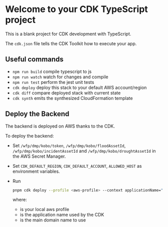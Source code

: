 # Welcome to your CDK TypeScript project

This is a blank project for CDK development with TypeScript.

The `cdk.json` file tells the CDK Toolkit how to execute your app.

## Useful commands

- `npm run build` compile typescript to js
- `npm run watch` watch for changes and compile
- `npm run test` perform the jest unit tests
- `cdk deploy` deploy this stack to your default AWS account/region
- `cdk diff` compare deployed stack with current state
- `cdk synth` emits the synthesized CloudFormation template

## Deploy the Backend

The backend is deployed on AWS thanks to the CDK.

To deploy the backend:

- Set `/wfp/dmp/kobo/token`, `/wfp/dmp/kobo/floodAssetId`, `/wfp/dmp/kobo/incidentAssetId` and `/wfp/dmp/kobo/droughtAssetId` in the AWS Secret Manager.

- Set `CDK_DEFAULT_REGION`, `CDK_DEFAULT_ACCOUNT`, `ALLOWED_HOST` as environment variables.

- Run

  ```bash
  pnpm cdk deploy --profile <aws-profile> --context applicationName="<app-name>" --context hostedZoneDomainName="<domain-name>"
  ```

  where:

  - <aws-profile> is your local aws profile
  - <app-name> is the application name used by the CDK
  - <domain-name> is the main domain name to use
